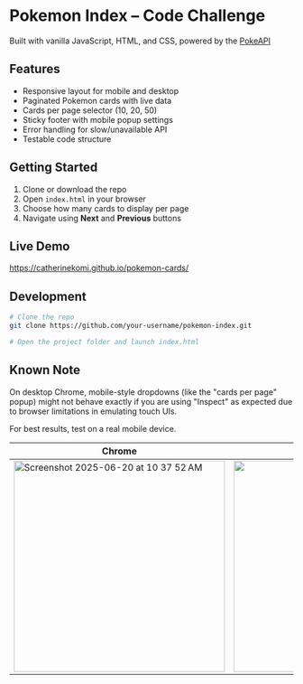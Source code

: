 # Pokemon Index – Code Challenge

Built with vanilla JavaScript, HTML, and CSS, powered by the [PokeAPI](https://pokeapi.co/)

## Features

- Responsive layout for mobile and desktop
- Paginated Pokemon cards with live data
- Cards per page selector (10, 20, 50)
- Sticky footer with mobile popup settings
- Error handling for slow/unavailable API
- Testable code structure

## Getting Started

1. Clone or download the repo
2. Open `index.html` in your browser
3. Choose how many cards to display per page
4. Navigate using **Next** and **Previous** buttons

## Live Demo

https://catherinekomi.github.io/pokemon-cards/

## Development

```bash
# Clone the repo
git clone https://github.com/your-username/pokemon-index.git

# Open the project folder and launch index.html
```

## Known Note
On desktop Chrome, mobile-style dropdowns (like the "cards per page" popup) might not behave exactly if you are using "Inspect" as expected due to browser limitations in emulating touch UIs.

For best results, test on a real mobile device.

|      Chrome       |    Mobile  |
|---------------------|------------|
| <img width="374" alt="Screenshot 2025-06-20 at 10 37 52 AM" src="https://github.com/user-attachments/assets/659ec080-ed0c-469f-80fc-9a04cf2c5b9c" /> | <img width="374" src="https://github.com/user-attachments/assets/36909a62-b87a-45ce-8592-28a9f2a50cbf" />| 

